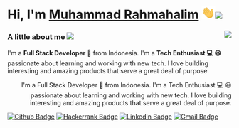 # Hi, I'm <a href="https://github.com/oxwazz">Muhammad Rahmahalim</a> <img src="https://raw.githubusercontent.com/ABSphreak/ABSphreak/master/gifs/Hi.gif" width="30px"><img src="https://emojis.slackmojis.com/emojis/images/1531849430/4246/blob-sunglasses.gif?1531849430" width="30px">
<img align="right" src="https://media.giphy.com/media/VbnUQpnihPSIgIXuZv/giphy-downsized.gif" />


### A little about me <img src="https://media.giphy.com/media/VgCDAzcKvsR6OM0uWg/giphy.gif" width="50"> 
I'm a **Full Stack Developer** 🚀 from Indonesia. I'm a **Tech Enthusiast 💻 😃** passionate about learning and working with new tech. I love building interesting and amazing products that serve a great deal of purpose.
<div style="text-align: right"> I'm a Full Stack Developer 🚀 from Indonesia. I'm a Tech Enthusiast 💻 😃 passionate about learning and working with new tech. I love building interesting and amazing products that serve a great deal of purpose. </div>

[![Github Badge](http://img.shields.io/badge/-Github-black?style=flat-square&logo=github&link=https://github.com/oxwazz)](https://github.com/oxwazz)
[![Hackerrank Badge](https://img.shields.io/badge/-Hackerrank-2EC866?style=flat-square&logo=HackerRank&logoColor=white&link=https://www.hackerrank.com/oxwazz)](https://www.hackerrank.com/oxwazz)
[![Linkedin Badge](https://img.shields.io/badge/-LinkedIn-blue?style=flat-square&logo=Linkedin&logoColor=white&link=https://www.linkedin.com/in/oxwazz/)](https://www.linkedin.com/in/oxwazz/)
[![Gmail Badge](https://img.shields.io/badge/-Gmail-d14836?style=flat-square&logo=Gmail&logoColor=white&link=mailto:muhammad.rahmahalim@gmail.com
)](mailto:muhammad.rahmahalim@gmail.com)


<!--
**oxwazz/oxwazz** is a ✨ _special_ ✨ repository because its `README.md` (this file) appears on your GitHub profile.

Here are some ideas to get you started:

- 🔭 I’m currently working on ...
- 🌱 I’m currently learning ...
- 👯 I’m looking to collaborate on ...
- 🤔 I’m looking for help with ...
- 💬 Ask me about ...
- 📫 How to reach me: ...
- 😄 Pronouns: ...
- ⚡ Fun fact: ...
-->

